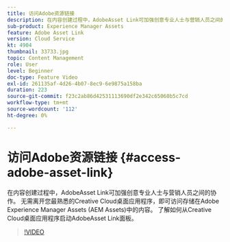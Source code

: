 ```yaml
---
title: 访问Adobe资源链接
description: 在内容创建过程中，AdobeAsset Link可加强创意专业人士与营销人员之间的协作。 无需离开您最熟悉的Creative Cloud桌面应用程序，即可访问存储在Adobe Experience Manager Assets (AEM Assets)中的内容。 了解如何从Creative Cloud桌面应用程序启动AdobeAsset Link面板。
sub-product: Experience Manager Assets
feature: Adobe Asset Link
version: Cloud Service
kt: 4904
thumbnail: 33733.jpg
topic: Content Management
role: User
level: Beginner
doc-type: Feature Video
exl-id: 261135af-4d26-4b07-8ec9-6e9875a158ba
duration: 223
source-git-commit: f23c2ab86d42531113690df2e342c65060b5c7cd
workflow-type: tm+mt
source-wordcount: '112'
ht-degree: 0%

---
```


# 访问Adobe资源链接 {#access-adobe-asset-link}

在内容创建过程中，AdobeAsset Link可加强创意专业人士与营销人员之间的协作。 无需离开您最熟悉的Creative Cloud桌面应用程序，即可访问存储在Adobe Experience Manager Assets (AEM Assets)中的内容。 了解如何从Creative Cloud桌面应用程序启动AdobeAsset Link面板。

>[!VIDEO](https://video.tv.adobe.com/v/33733?quality=12&learn=on)
